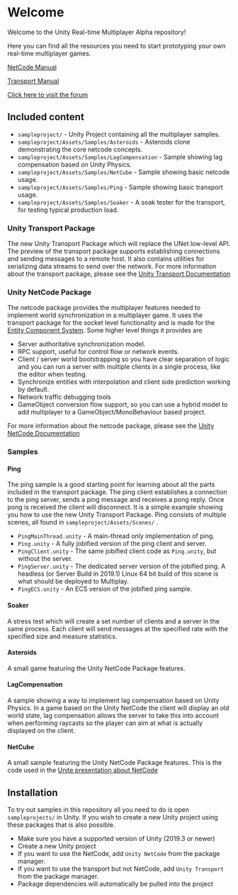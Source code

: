 # Welcome

Welcome to the Unity Real-time Multiplayer Alpha repository!

Here you can find all the resources you need to start prototyping
your own real-time multiplayer games.

[NetCode Manual](https://docs.unity3d.com/Packages/com.unity.netcode@latest)

[Transport Manual](https://docs.unity3d.com/Packages/com.unity.transport@latest)

[Click here to visit the forum](https://forum.unity.com/forums/data-oriented-technology-stack.147/)

## Included content

- `sampleproject/` - Unity Project containing all the multiplayer samples.
- `sampleproject/Assets/Samples/Asteroids` - Asteroids clone demonstrating the core netcode concepts.
- `sampleproject/Assets/Samples/LagCompensation` - Sample showing lag compensation based on Unity Physics.
- `sampleproject/Assets/Samples/NetCube` - Sample showing basic netcode usage.
- `sampleproject/Assets/Samples/Ping` - Sample showing basic transport usage.
- `sampleproject/Assets/Samples/Soaker` - A soak tester for the transport, for testing typical production load.

### Unity Transport Package
The new Unity Transport Package which will replace the UNet low-level API.
The preview of the transport package supports establishing connections and sending messages to a
remote host. It also contains utilities for serializing data streams to send
over the network.
For more information about the transport package, please see the [Unity Transport Documentation](https://docs.unity3d.com/Packages/com.unity.transport@latest)

### Unity NetCode Package
The netcode package provides the multiplayer features needed to implement
world synchronization in a multiplayer game. It uses the transport package
for the socket level functionality and is made for the [Entity Component System](https://docs.unity3d.com/Packages/com.unity.entities@latest).
Some higher level things it provides are
* Server authoritative synchronization model.
* RPC support, useful for control flow or network events.
* Client / server world bootstrapping so you have clear separation of logic and you can run a server with multiple clients in a single process, like the editor when testing.
* Synchronize entities with interpolation and client side prediction working by default.
* Network traffic debugging tools
* GameObject conversion flow support, so you can use a hybrid model to add multiplayer to a GameObject/MonoBehaviour based project.

For more information about the netcode package, please see the [Unity NetCode Documentation](https://docs.unity3d.com/Packages/com.unity.netcode@latest)

### Samples

#### Ping
The ping sample is a good starting point for learning about all the parts included
in the transport package. The ping client establishes a connection to the ping server,
sends a ping message and receives a pong reply. Once pong is received the client
will disconnect.
It is a simple example showing you how to use the new Unity Transport Package.
Ping consists of multiple scenes, all found in `sampleproject/Assets/Scenes/` .
- `PingMainThread.unity` - A main-thread only implementation of ping.
- `Ping.unity` - A fully jobified version of the ping client and server.
- `PingClient.unity` - The same jobified client code as `Ping.unity`, but without the server.
- `PingServer.unity` - The dedicated server version of the jobified ping. A headless (or Server Build in 2019.1) Linux 64 bit build of this scene is what should be deployed to Multiplay.
- `PingECS.unity` - An ECS version of the jobified ping sample.

#### Soaker
A stress test which will create a set number of clients and a server in the same process. Each client will send messages at the specified rate with the specified size and measure statistics.

#### Asteroids
A small game featuring the Unity NetCode Package features.

#### LagCompensation
A sample showing a way to implement lag compensation based on Unity Physics. In a game based on the Unity NetCode the client will display an old world state, lag compensation allows the server to take this into account when performing raycasts so the player can aim at what is actually displayed on the client.

#### NetCube
A small sample featuring the Unity NetCode Package features. This is the code used in the [Unite presentation about NetCode](https://www.youtube.com/watch?v=P_-FoJuaYOI)

## Installation

To try out samples in this repository all you need to do is open
`sampleprojects/` in Unity.
If you wish to create a new Unity project using these packages that is
also possible.
* Make sure you have a supported version of Unity (2019.3 or newer)
* Create a new Unity project
* If you want to use the NetCode, add `Unity NetCode` from the package manager.
* If you want to use the transport but not NetCode, add `Unity Transport` from the package manager.
* Package dependencies will automatically be pulled into the project
